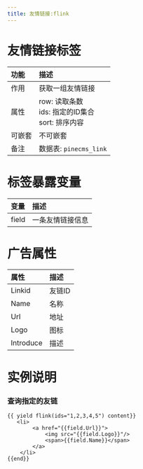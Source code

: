 ```yaml
---
title: 友情链接:flink
---
```


# 友情链接标签

|功能| 描述|
| :------------- |:-------------|
| 作用      | 获取一组友情链接 |
| 属性      | row: 读取条数 <br/> ids: 指定的ID集合 <br/> sort: 排序内容 |  
| 可嵌套 | 不可嵌套 |
| 备注 | 数据表: `pinecms_link` |   


# 标签暴露变量

|变量| 描述|
| :------------- |:-------------|
| field | 一条友情链接信息 |

# 广告属性

|属性| 描述|
| :------------- |:-------------|
| Linkid      | 友链ID |
| Name      | 名称   |  
| Url | 地址  |
| Logo | 图标    |  
| Introduce | 描述    |  

# 实例说明 

### 查询指定的友链
```jettemplatelanguage
{{ yield flink(ids="1,2,3,4,5") content}}
   <li>
        <a href="{{field.Url}}">
            <img src="{{field.Logo}}"/> 
            <span>{{field.Name}}</span> 
        </a>
    </li>
{{end}}
```
